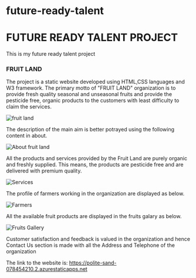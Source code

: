 # future-ready-talent
<h1>FUTURE READY TALENT PROJECT</h1>
This is my future ready talent project
<h3>FRUIT LAND</h3>

<p>The project is a static website developed using HTML,CSS languages and W3 framework. The primary motto of "FRUIT LAND" organization is to provide fresh quality seasonal and unseasonal fruits and provide the pesticide free, organic products to the customers with least difficulty to claim the services.</p>

![fruit land](https://user-images.githubusercontent.com/65871206/197199140-07946c0c-665f-45f2-b559-14aadbe7fe7e.png)

The description of the main aim is better potrayed using the following content in about.

![About fruit land](https://user-images.githubusercontent.com/65871206/197199912-4481e135-9656-4763-bf4c-04e16ebd9f65.png)

All the products and services provided by the Fruit Land are purely organic and freshly supplied. This means, the products are pesticide free and are delivered with premium quality.

![Services](https://user-images.githubusercontent.com/65871206/197200820-f95ef390-bcdf-46d0-bc48-5553fd32cd9a.png)

The profile of farmers working in the organization are displayed as below.

![Farmers](https://user-images.githubusercontent.com/65871206/197201113-592221d7-533b-4e34-8ab0-617683ec5739.png)

All the available fruit products are displayed in the fruits galary as below.

![Fruits Gallery](https://user-images.githubusercontent.com/65871206/197201489-d98e503b-dd10-41b3-935a-192ac1b98b5d.png)

Customer satisfaction and feedback is valued in the organization and hence Contact Us section is made with all the Address and Telephone of the organization

The link to the website is: https://polite-sand-078454210.2.azurestaticapps.net
